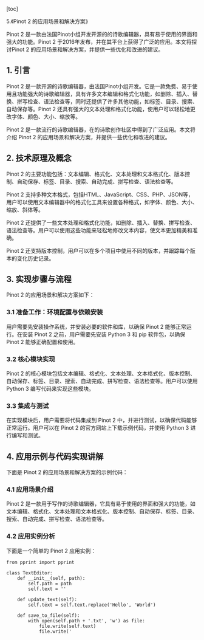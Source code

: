 
[toc]                    
                
                
5.《Pinot 2 的应用场景和解决方案》

Pinot 2 是一款由法国Pinot小组开发开源的的诗歌编辑器，具有易于使用的界面和强大的功能。Pinot 2 于2016年发布，并在其平台上获得了广泛的应用。本文将探讨Pinot 2 的应用场景和解决方案，并提供一些优化和改进的建议。

## 1. 引言

Pinot 2 是一款开源的诗歌编辑器，由法国Pinot小组开发。它是一款免费、易于使用且功能强大的诗歌编辑器，具有许多文本编辑和格式化功能，如删除、插入、替换、拼写检查、语法检查等，同时还提供了许多其他功能，如标签、目录、搜索、自动保存等。Pinot 2 还具有强大的文本处理和格式化功能，使用户可以轻松地更改字体、颜色、大小、缩放等。

Pinot 2 是一款流行的诗歌编辑器，在的诗歌创作社区中得到了广泛应用。本文将介绍 Pinot 2 的应用场景和解决方案，并提供一些优化和改进的建议。

## 2. 技术原理及概念

Pinot 2 的主要功能包括：文本编辑、格式化、文本处理和文本格式化、版本控制、自动保存、标签、目录、搜索、自动完成、拼写检查、语法检查等。

Pinot 2 支持多种文本格式，包括HTML、JavaScript、CSS、PHP、JSON等，用户可以使用文本编辑器中的格式化工具来设置各种格式，如字体、颜色、大小、缩放、斜体等。

Pinot 2 还提供了一些文本处理和格式化功能，如删除、插入、替换、拼写检查、语法检查等。用户可以使用这些功能来轻松地修改文本内容，使文本更加精美和准确。

Pinot 2 还支持版本控制，用户可以在多个项目中使用不同的版本，并跟踪每个版本的变化历史记录。

## 3. 实现步骤与流程

Pinot 2 的应用场景和解决方案如下：

### 3.1 准备工作：环境配置与依赖安装

用户需要先安装操作系统，并安装必要的软件和库，以确保 Pinot 2 能够正常运行。在安装 Pinot 2 之前，用户需要先安装 Python 3 和 pip 软件包，以确保 Pinot 2 能够正确配置和使用。

### 3.2 核心模块实现

Pinot 2 的核心模块包括文本编辑、格式化、文本处理、文本格式化、版本控制、自动保存、标签、目录、搜索、自动完成、拼写检查、语法检查等。用户可以使用 Python 3 编写代码来实现这些模块。

### 3.3 集成与测试

在实现模块后，用户需要将代码集成到 Pinot 2 中，并进行测试，以确保代码能够正常运行。用户可以在 Pinot 2 的官方网站上下载示例代码，并使用 Python 3 进行编写和测试。

## 4. 应用示例与代码实现讲解

下面是 Pinot 2 的应用场景和解决方案的示例代码：

### 4.1 应用场景介绍

Pinot 2 是一款用于写作的诗歌编辑器，它具有易于使用的界面和强大的功能，如文本编辑、格式化、文本处理和文本格式化、版本控制、自动保存、标签、目录、搜索、自动完成、拼写检查、语法检查等。

### 4.2 应用实例分析

下面是一个简单的 Pinot 2 应用实例：

```
from pprint import pprint

class TextEditor:
    def __init__(self, path):
        self.path = path
        self.text = ''

    def update_text(self):
        self.text = self.text.replace('Hello', 'World')

    def save_to_file(self):
        with open(self.path + '.txt', 'w') as file:
            file.write(self.text)
            file.write('
```

